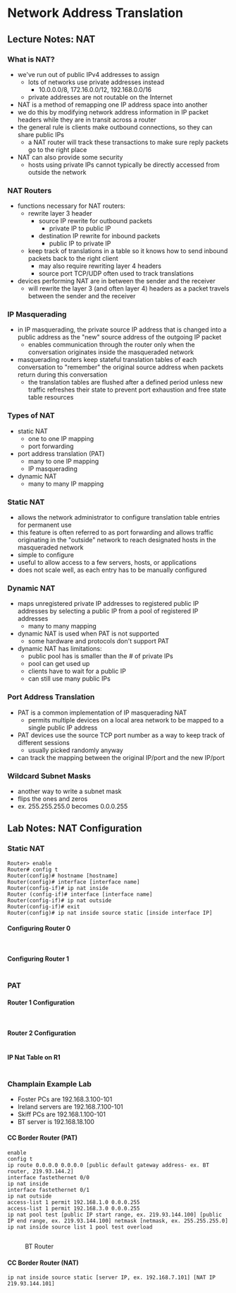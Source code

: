 # Network Address Translation

## Lecture Notes: NAT

### What is NAT?

* we've run out of public IPv4 addresses to assign
  * lots of networks use private addresses instead
    * 10.0.0.0/8, 172.16.0.0/12, 192.168.0.0/16
  * private addresses are not routable on the Internet
* NAT is a method of remapping one IP address space into another
* we do this by modifying network address information in IP packet headers while they are in transit across a router
* the general rule is clients make outbound connections, so they can share public IPs
  * a NAT router will track these transactions to make sure reply packets go to the right place
* NAT can also provide some security
  * hosts using private IPs cannot typically be directly accessed from outside the network

### NAT Routers

* functions necessary for NAT routers:
  * rewrite layer 3 header
    * source IP rewrite for outbound packets
      * private IP to public IP
    * destination IP rewrite for inbound packets
      * public IP to private IP
  * keep track of translations in a table so it knows how to send inbound packets back to the right client
    * may also require rewriting layer 4 headers
    * source port TCP/UDP often used to track translations
* devices performing NAT are in between the sender and the receiver
  * will rewrite the layer 3 (and often layer 4) headers as a packet travels between the sender and the receiver

### IP Masquerading

* in IP masquerading, the private source IP address that is changed into a public address as the "new" source address of the outgoing IP packet
  * enables communication through the router only when the conversation originates inside the masqueraded network
* masquerading routers keep stateful translation tables of each conversation to "remember" the original source address when packets return during this conversation
  * the translation tables are flushed after a defined period unless new traffic refreshes their state to prevent port exhaustion and free state table resources

### Types of NAT

* static NAT
  * one to one IP mapping
  * port forwarding
* port address translation (PAT)
  * many to one IP mapping
  * IP masquerading
* dynamic NAT
  * many to many IP mapping

### Static NAT

* allows the network administrator to configure translation table entries for permanent use
* this feature is often referred to as port forwarding and allows traffic originating in the "outside" network to reach designated hosts in the masqueraded network
* simple to configure
* useful to allow access to a few servers, hosts, or applications
* does not scale well, as each entry has to be manually configured

### Dynamic NAT

* maps unregistered private IP addresses to registered public IP addresses by selecting a public IP from a pool of registered IP addresses
  * many to many mapping
* dynamic NAT is used when PAT is not supported
  * some hardware and protocols don't support PAT
* dynamic NAT has limitations:
  * public pool has is smaller than the # of private IPs
  * pool can get used up
  * clients have to wait for a public IP
  * can still use many public IPs

### Port Address Translation

* PAT is a common implementation of IP masquerading NAT
  * permits multiple devices on a local area network to be mapped to a single public IP address
* PAT devices use the source TCP port number as a way to keep track of different sessions
  * usually picked randomly anyway
* can track the mapping between the original IP/port and the new IP/port

### Wildcard Subnet Masks

* another way to write a subnet mask
* flips the ones and zeros
* ex. 255.255.255.0 becomes 0.0.0.255

## Lab Notes: NAT Configuration

### Static NAT

```
Router> enable
Router# config t
Router(config)# hostname [hostname]
Router(config)# interface [interface name]
Router(config-if)# ip nat inside
Router (config-if)# interface [interface name]
Router(config-if)# ip nat outside
Router(config-if)# exit
Router(config)# ip nat inside source static [inside interface IP]
```

#### Configuring Router 0

<figure><img src=".gitbook/assets/{1C375419-1025-48B3-A457-08EECDF2CFD8}.png" alt=""><figcaption></figcaption></figure>

<figure><img src=".gitbook/assets/{875B53D3-7D9F-43B6-A3B4-E0A02B2854C1}.png" alt=""><figcaption></figcaption></figure>

#### Configuring Router 1

<figure><img src=".gitbook/assets/{28849D99-BDE9-4C31-9645-E6531B29DBE2}.png" alt=""><figcaption></figcaption></figure>

### PAT

#### Router 1 Configuration

<figure><img src=".gitbook/assets/{0F181688-A3F9-47E3-A7F8-2539D31725B0}.png" alt=""><figcaption></figcaption></figure>

<figure><img src=".gitbook/assets/{3136A20C-C27D-49D5-96DF-899EA14E5608}.png" alt=""><figcaption></figcaption></figure>

#### Router 2 Configuration

<figure><img src=".gitbook/assets/{1B954E31-A9E5-4D15-88DE-E16DCEB4A917}.png" alt=""><figcaption></figcaption></figure>

#### IP Nat Table on R1

<figure><img src=".gitbook/assets/{63F65853-EA2D-42BD-B367-8C0E366A769E}.png" alt=""><figcaption></figcaption></figure>

### Champlain Example Lab

* Foster PCs are 192.168.3.100-101
* Ireland servers are 192.168.7.100-101
* Skiff PCs are 192.168.1.100-101
* BT server is 192.168.18.100

#### CC Border Router (PAT)

```
enable
config t
ip route 0.0.0.0 0.0.0.0 [public default gateway address- ex. BT router, 219.93.144.2]
interface fastethernet 0/0
ip nat inside
interface fastethernet 0/1
ip nat outside
access-list 1 permit 192.168.1.0 0.0.0.255
access-list 1 permit 192.168.3.0 0.0.0.255
ip nat pool test [public IP start range, ex. 219.93.144.100] [public IP end range, ex. 219.93.144.100] netmask [netmask, ex. 255.255.255.0]
ip nat inside source list 1 pool test overload
```

<figure><img src=".gitbook/assets/{F1DE2631-1B39-4FC8-A9EB-FA517EBF2A33}.png" alt=""><figcaption><p>BT Router</p></figcaption></figure>

#### CC Border Router (NAT)

```
ip nat inside source static [server IP, ex. 192.168.7.101] [NAT IP 219.93.144.101]
```
